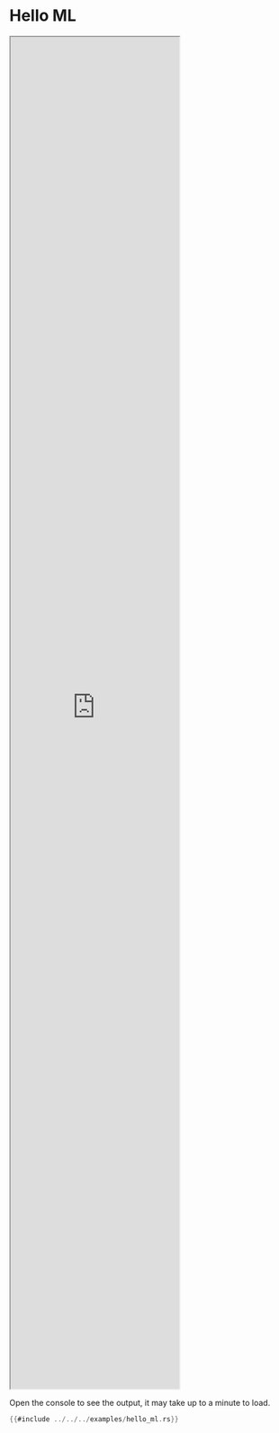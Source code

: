 # Hello ML

<iframe style="height:60dvh;" src="https://demo.beetmash.com?example=hello_ml"></iframe>

Open the console to see the output, it may take up to a minute to load.

```rust
{{#include ../../../examples/hello_ml.rs}}
```